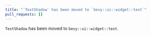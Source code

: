 ```yaml
---
title: "`TextShadow` has been moved to `bevy::ui::widget::text`"
pull_requests: []
---
```


`TextShadow` has been moved to `bevy::ui::widget::text`.
